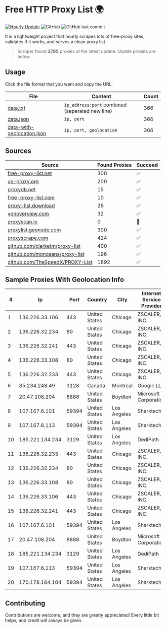 
# Free HTTP Proxy List 🌍

[![Hourly Update](https://github.com/mertguvencli/http-proxy-list/actions/workflows/main.yml/badge.svg?branch=main)](https://github.com/mertguvencli/http-proxy-list/actions/workflows/main.yml)
![GitHub](https://img.shields.io/github/license/mertguvencli/http-proxy-list)
![GitHub last commit](https://img.shields.io/github/last-commit/mertguvencli/http-proxy-list)

It is a lightweight project that hourly scrapes lots of free-proxy sites, validates if it works, and serves a clean proxy list.


> Scraper found **3795** proxies at the latest update. Usable proxies are below.

## Usage

Click the file format that you want and copy the URL.


|File|Content|Count|
|----|-------|-----|
|[data.txt](https://raw.githubusercontent.com/mertguvencli/http-proxy-list/main/proxy-list/data.txt)|`ip_address:port` combined (seperated new line)|366|
|[data.json](https://raw.githubusercontent.com/mertguvencli/http-proxy-list/main/proxy-list/data.json)|`ip, port`|366|
|[data-with-geolocation.json](https://raw.githubusercontent.com/mertguvencli/http-proxy-list/main/proxy-list/data-with-geolocation.json)|`ip, port, geolocation`|366|

## Sources

|Source|Found Proxies|Succeed|
|------|-------------|-------|
|[free-proxy-list.net](https://free-proxy-list.net)|300|✅|
|[us-proxy.org](https://www.us-proxy.org)|200|✅|
|[proxydb.net](http://proxydb.net)|15|✅|
|[free-proxy-list.com](https://free-proxy-list.com/?page=&port=&type%5B%5D=http&type%5B%5D=https&up_time=0&search=Search)|10|✅|
|[proxy-list.download](https://www.proxy-list.download/HTTP)|26|✅|
|[vpnoverview.com](https://vpnoverview.com/privacy/anonymous-browsing/free-proxy-servers)|32|✅|
|[proxyscan.io](https://www.proxyscan.io)|0|🚫|
|[proxylist.geonode.com](https://proxylist.geonode.com/api/proxy-list?limit=300&page=1&sort_by=lastChecked&sort_type=desc&protocols=http,https)|300|✅|
|[proxyscrape.com](https://api.proxyscrape.com/v2/?request=displayproxies&protocol=http&timeout=10000&country=all&ssl=all&anonymity=all)|424|✅|
|[github.com/clarketm/proxy-list](https://raw.githubusercontent.com/clarketm/proxy-list/master/proxy-list-raw.txt)|400|✅|
|[github.com/monosans/proxy-list](https://raw.githubusercontent.com/monosans/proxy-list/main/proxies/http.txt)|196|✅|
|[github.com/TheSpeedX/PROXY-List](https://raw.githubusercontent.com/TheSpeedX/PROXY-List/master/http.txt)|1892|✅|


## Sample Proxies With Geolocation Info

|#|Ip|Port|Country|City|Internet Service Provider|
|-|--|----|-------|----|-------------------------|
|1|136.226.33.106|443|United States|Chicago|ZSCALER, INC.|
|2|136.226.32.234|80|United States|Chicago|ZSCALER, INC.|
|3|136.226.32.241|443|United States|Chicago|ZSCALER, INC.|
|4|136.226.33.108|80|United States|Chicago|ZSCALER, INC.|
|5|136.226.32.233|443|United States|Chicago|ZSCALER, INC.|
|6|35.234.248.49|3128|Canada|Montreal|Google LLC|
|7|20.47.108.204|8888|United States|Boydton|Microsoft Corporation|
|8|107.167.6.101|59394|United States|Los Angeles|Sharktech|
|9|107.167.6.113|59394|United States|Los Angeles|Sharktech|
|10|185.221.134.234|3129|United States|Los Angeles|DediPath|
|11|136.226.32.233|443|United States|Chicago|ZSCALER, INC.|
|12|136.226.32.234|80|United States|Chicago|ZSCALER, INC.|
|13|136.226.33.108|80|United States|Chicago|ZSCALER, INC.|
|14|136.226.33.106|443|United States|Chicago|ZSCALER, INC.|
|15|136.226.32.241|443|United States|Chicago|ZSCALER, INC.|
|16|107.167.6.101|59394|United States|Los Angeles|Sharktech|
|17|20.47.108.204|8888|United States|Boydton|Microsoft Corporation|
|18|185.221.134.234|3129|United States|Los Angeles|DediPath|
|19|107.167.6.113|59394|United States|Los Angeles|Sharktech|
|20|170.178.164.104|59394|United States|Los Angeles|Sharktech|



## Contributing

Contributions are welcome, and they are greatly appreciated! Every
little bit helps, and credit will always be given.

